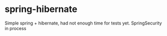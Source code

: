 # spring-hibernate
Simple spring + hibernate, had not enough time for tests yet. SpringSecurity in process
